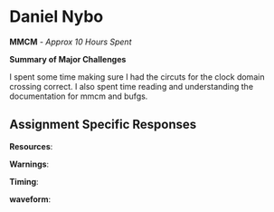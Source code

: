 # Daniel Nybo 

**MMCM** - *Approx 10 Hours Spent*

**Summary of Major Challenges**

I spent some time making sure I had the circuts for the clock domain crossing correct. I also spent time reading and understanding the documentation for mmcm and bufgs.

## Assignment Specific Responses

**Resources**:

**Warnings**:

**Timing**:

**waveform**: